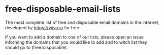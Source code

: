 # free-disposable-email-lists
The most complete list of free and disposable email domains in the internet, developed by https://wivo.io for free.

If you want to add a domain to one of our lists, please open an issue informing the domains that you would like to add and to witch list they should go to (free/disposable).
